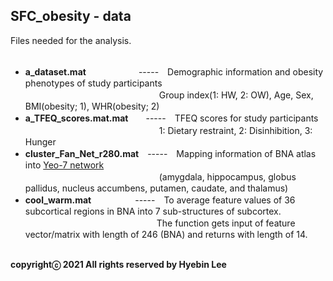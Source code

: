 ## SFC_obesity - data ##
Files needed for the analysis.<br /><br />

- **a_dataset.mat**　　　　　　-----　Demographic information and obesity phenotypes of study participants</br>
　　　　　　　　　　　　　　　 Group index(1: HW, 2: OW), Age, Sex, BMI(obesity; 1), WHR(obesity; 2)<br />
- **a_TFEQ_scores.mat.mat**　　-----　TFEQ scores for study participants</br>
　　　　　　　　　　　　　　　 1: Dietary restraint, 2: Disinhibition, 3: Hunger</br>
- **cluster_Fan_Net_r280.mat**　-----　Mapping information of BNA atlas into [Yeo-7 network](https://www.ncbi.nlm.nih.gov/pmc/articles/PMC3174820/)</br>
　　　　　　　　　　　　　　　 (amygdala, hippocampus, globus pallidus, nucleus accumbens, putamen, caudate, and thalamus)<br />
- **cool_warm.mat**　　　　　-----　To average feature values of 36 subcortical regions in BNA into 7 sub-structures of subcortex.</br>
　　　　　　　　　　　　　　　The function gets input of feature vector/matrix with length of 246 (BNA) and returns with length of 14.<br /><br />

**copyrightⓒ 2021 All rights reserved by Hyebin Lee<br /><br />**
